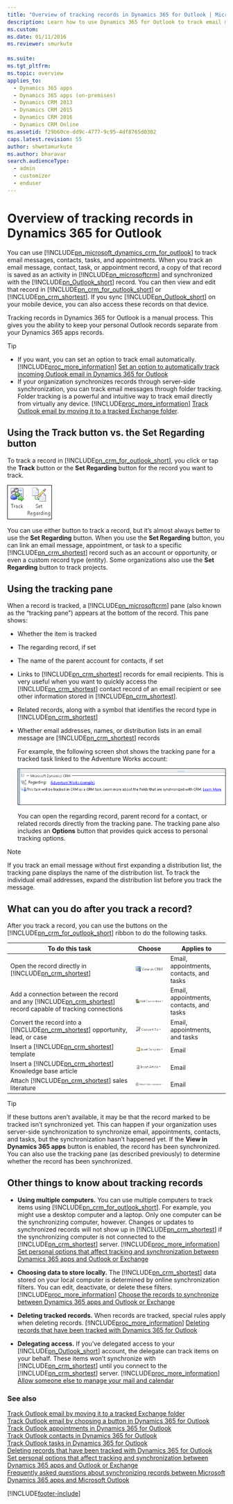 ```yaml
---
title: "Overview of tracking records in Dynamics 365 for Outlook | MicrosoftDocs"
description: Learn how to use Dynamics 365 for Outlook to track email message, contact, task, and appointment records.
ms.custom:
ms.date: 01/11/2016
ms.reviewer: smurkute

ms.suite:
ms.tgt_pltfrm:
ms.topic: overview
applies_to: 
  - Dynamics 365 apps 
  - Dynamics 365 apps (on-premises)
  - Dynamics CRM 2013
  - Dynamics CRM 2015
  - Dynamics CRM 2016
  - Dynamics CRM Online
ms.assetid: f29b60ce-dd9c-4777-9c95-4df8765d0302
caps.latest.revision: 55
author: shwetamurkute
ms.author: bharavar
search.audienceType:
  - admin
  - customizer
  - enduser
---
```

# Overview of tracking records in Dynamics 365 for Outlook
You can use [!INCLUDE[pn_microsoft_dynamics_crm_for_outlook](../../includes/pn-microsoft-dynamics-crm-for-outlook.md)] to track email messages, contacts, tasks, and appointments. When you track an email message, contact, task, or appointment record, a copy of that record is saved as an activity in [!INCLUDE[pn_microsoftcrm](../../includes/pn-microsoftcrm.md)] and synchronized with the [!INCLUDE[pn_Outlook_short](../../includes/pn-outlook-short.md)] record. You can then view and edit that record in [!INCLUDE[pn_crm_for_outlook_short](../../includes/pn-crm-for-outlook-short.md)] or [!INCLUDE[pn_crm_shortest](../../includes/pn-crm-shortest.md)]. If you sync [!INCLUDE[pn_Outlook_short](../../includes/pn-outlook-short.md)] on your mobile device, you can also access these records on that device.

 Tracking records in Dynamics 365 for Outlook is a manual process. This gives you the ability to keep your personal Outlook records separate from your Dynamics 365 apps records.  

> [!TIP]
> - If you want, you can set an option to track email automatically. [!INCLUDE[proc_more_information](../../includes/proc-more-information.md)] [Set an option to automatically track incoming Outlook email in Dynamics 365 for Outlook](set-option-automatically-track-incoming-outlook-email.md)
> - If your organization synchronizes records through server-side synchronization, you can track email messages through folder tracking. Folder tracking is a powerful and intuitive way to track email directly from virtually any device. [!INCLUDE[proc_more_information](../../includes/proc-more-information.md)] [Track Outlook email by moving it to a tracked Exchange folder](track-outlook-email-by-moving-it-tracked-exchange-folder.md).

<a name="TrackVSSetRegarding"></a>
## Using the Track button vs. the Set Regarding button
 To track a record in [!INCLUDE[pn_crm_for_outlook_short](../../includes/pn-crm-for-outlook-short.md)], you click or tap the **Track** button or the **Set Regarding** button for the record you want to track.

 ![Two Tracking and Set Regarding buttons in Dynamics 365 apps.](../media/tracking-and-set-regarding-buttons.png "Two Tracking and Set Regarding buttons in Dynamics 365 apps")  

 You can use either button to track a record, but it’s almost always better to use the **Set Regarding** button. When you use the **Set Regarding** button, you can link an email message, appointment, or task to a specific [!INCLUDE[pn_crm_shortest](../../includes/pn-crm-shortest.md)] record such as an account or opportunity, or even a custom record type (entity). Some organizations also use the **Set Regarding** button to track projects.

<a name="TrackingPane"></a>
## Using the tracking pane
 When a record is tracked, a [!INCLUDE[pn_microsoftcrm](../../includes/pn-microsoftcrm.md)] pane (also known as the “tracking pane”) appears at the bottom of the record. This pane shows:

- Whether the item is tracked

- The regarding record, if set

- The name of the parent account for contacts, if set

- Links to [!INCLUDE[pn_crm_shortest](../../includes/pn-crm-shortest.md)] records for email recipients. This is very useful when you want to quickly access the [!INCLUDE[pn_crm_shortest](../../includes/pn-crm-shortest.md)] contact record of an email recipient or see other information stored in [!INCLUDE[pn_crm_shortest](../../includes/pn-crm-shortest.md)].

- Related records, along with a symbol that identifies the record type in [!INCLUDE[pn_crm_shortest](../../includes/pn-crm-shortest.md)]

- Whether email addresses, names, or distribution lists in an email message are [!INCLUDE[pn_crm_shortest](../../includes/pn-crm-shortest.md)] records

  For example, the following screen shot shows the tracking pane for a tracked task linked to the Adventure Works account:

  ![Tracking Pane with Set Regarding record in Dynamics 365 apps.](../media/tracking-pane.png "Tracking Pane with Set Regarding record in Dynamics 365 apps")  

  You can open the regarding record, parent record for a contact, or related records directly from the tracking pane. The tracking pane also includes an **Options** button that provides quick access to personal tracking options.

> [!NOTE]
>  If you track an email message without first expanding a distribution list, the tracking pane displays the name of the distribution list. To track the individual email addresses, expand the distribution list before you track the message.

<a name="AfterTracking"></a>
## What can you do after you track a record?
 After you track a record, you can use the buttons on the [!INCLUDE[pn_crm_for_outlook_short](../../includes/pn-crm-for-outlook-short.md)] ribbon to do the following tasks.

|       To do this task   |   Choose  |              Applies to         |
|-----------|------|----------|
|                            Open the record directly in [!INCLUDE[pn_crm_shortest](../../includes/pn-crm-shortest.md)]                             |           ![View in Dynamics 365 apps button image in Dynamics 365 apps.](../media/view-crm-button.png "View in Dynamics 365 apps button image in Dynamics 365 apps")            | Email, appointments, contacts, and tasks |
| Add a connection between the record and any [!INCLUDE[pn_crm_shortest](../../includes/pn-crm-shortest.md)] record capable of tracking connections |              ![Add Connection button image in Dynamics 365 apps.](../media/add-connection-button.png "Add Connection button image in Dynamics 365 apps")               | Email, appointments, contacts, and tasks |
|                Convert the record into a [!INCLUDE[pn_crm_shortest](../../includes/pn-crm-shortest.md)] opportunity, lead, or case                |                      ![Convert To button image in Dynamics 365 apps.](../media/convert-button.png "Convert To button image in Dynamics 365 apps")                      |      Email, appointments, and tasks      |
|                                 Insert a [!INCLUDE[pn_crm_shortest](../../includes/pn-crm-shortest.md)] template                                  |                                   ![Insert Template button.](../media/insert-template-button.png "Insert Template button")                                   |                  Email                   |
|                          Insert a [!INCLUDE[pn_crm_shortest](../../includes/pn-crm-shortest.md)] Knowledge base article                           |              ![Insert Article button image in Dynamics 365 apps.](../media/insert-article-button.png "Insert Article button image in Dynamics 365 apps")               |                  Email                   |
|                              Attach [!INCLUDE[pn_crm_shortest](../../includes/pn-crm-shortest.md)] sales literature                               | ![Attach Sales Literature button image in Dynamics 365 apps.](../media/attach-sales-literature-button.png "Attach Sales Literature button image in Dynamics 365 apps") |                  Email                   |

> [!TIP]
>  If these buttons aren’t available, it may be that the record marked to be tracked isn’t synchronized yet. This can happen if your organization uses server-side synchronization to synchronize email, appointments, contacts, and tasks, but the synchronization hasn’t happened yet. If the **View in Dynamics 365 apps** button is enabled, the record has been synchronized. You can also use the tracking pane (as described previously) to determine whether the record has been synchronized.  

<a name="OtherThingsToKnow"></a>
## Other things to know about tracking records

- **Using multiple computers.** You can use multiple computers to track items using [!INCLUDE[pn_crm_for_outlook_short](../../includes/pn-crm-for-outlook-short.md)]. For example, you might use a desktop computer and a laptop. Only one computer can be the synchronizing computer, however. Changes or updates to synchronized records will not show up in [!INCLUDE[pn_crm_shortest](../../includes/pn-crm-shortest.md)] if the synchronizing computer is not connected to the [!INCLUDE[pn_crm_shortest](../../includes/pn-crm-shortest.md)] server. [!INCLUDE[proc_more_information](../../includes/proc-more-information.md)] [Set personal options that affect tracking and synchronization between Dynamics 365 apps and Outlook or Exchange](set-personal-options-affect-tracking-synchronization-exchange.md)  

- **Choosing data to store locally.** The [!INCLUDE[pn_crm_shortest](../../includes/pn-crm-shortest.md)] data stored on your local computer is determined by online synchronization filters. You can edit, deactivate, or delete these filters. [!INCLUDE[proc_more_information](../../includes/proc-more-information.md)] [Choose the records to synchronize between Dynamics 365 apps and Outlook or Exchange](choose-records-synchronize-exchange.md)  

- **Deleting tracked records.** When records are tracked, special rules apply when deleting records. [!INCLUDE[proc_more_information](../../includes/proc-more-information.md)] [Deleting records that have been tracked with Dynamics 365 for Outlook](delete-records-that-have-been-tracked.md)

- **Delegating access.** If you’ve delegated access to your [!INCLUDE[pn_Outlook_short](../../includes/pn-outlook-short.md)] account, the delegate can track items on your behalf. These items won’t synchronize with [!INCLUDE[pn_crm_shortest](../../includes/pn-crm-shortest.md)] until you connect to the [!INCLUDE[pn_crm_shortest](../../includes/pn-crm-shortest.md)] server. [!INCLUDE[proc_more_information](../../includes/proc-more-information.md)] [Allow someone else to manage your mail and calendar](https://go.microsoft.com/fwlink/p/?LinkId=201849)

### See also  
 [Track Outlook email by moving it to a tracked Exchange folder](track-outlook-email-by-moving-it-tracked-exchange-folder.md)   
 [Track Outlook email by choosing a button in Dynamics 365 for Outlook](track-outlook-email-by-choosing-button.md)   
 [Track Outlook appointments in Dynamics 365 for Outlook](track-outlook-appointments.md)   
 [Track Outlook contacts in Dynamics 365 for Outlook](track-outlook-contacts.md)   
 [Track Outlook tasks in Dynamics 365 for Outlook](track-outlook-tasks.md)   
 [Deleting records that have been tracked with Dynamics 365 for Outlook](delete-records-that-have-been-tracked.md)   
 [Set personal options that affect tracking and synchronization between Dynamics 365 apps and Outlook or Exchange](set-personal-options-affect-tracking-synchronization-exchange.md)   
 [Frequently asked questions about synchronizing records between Microsoft Dynamics 365 apps and Microsoft Outlook](frequently-asked-questions-synchronizing-records.md)


[!INCLUDE[footer-include](../../includes/footer-banner.md)]
